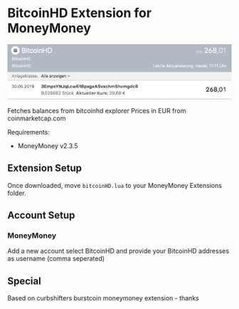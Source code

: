 # BitcoinHD Extension for MoneyMoney

![Cat](https://github.com/amnesia106/moneymoneyBitcoinHD/blob/master/balancebhd.png)

Fetches balances from bitcoinhd explorer
Prices in EUR from coinmarketcap.com

Requirements:
* MoneyMoney v2.3.5

## Extension Setup

Once downloaded, move `bitcoinHD.lua` to your MoneyMoney Extensions folder.

## Account Setup

### MoneyMoney

Add a new account select BitcoinHD and provide your BitcoinHD addresses as username (comma seperated)

## Special

Based on curbshifters burstcoin moneymoney extension - thanks
